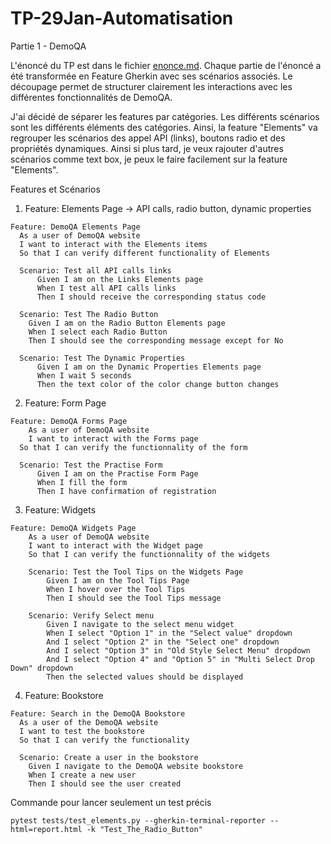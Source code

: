 # TP-29Jan-Automatisation

Partie 1 - DemoQA 

L'énoncé du TP est dans le fichier [enonce.md](./enonce.md). Chaque partie de l'énoncé a été transformée en Feature Gherkin avec ses scénarios associés. Le découpage permet de structurer clairement les interactions avec les différentes fonctionnalités de DemoQA.

J'ai décidé de séparer les features par catégories.  Les différents scénarios sont les différents éléments des catégories. Ainsi, la feature "Elements" va regrouper les scénarios des appel API (links), boutons radio et des propriétés dynamiques. Ainsi si plus tard, je veux rajouter d'autres scénarios comme text box, je peux le faire facilement sur la feature "Elements".

Features et Scénarios

1. Feature: Elements Page -> API calls, radio button, dynamic properties 
   
```Gherkin
Feature: DemoQA Elements Page
  As a user of DemoQA website
  I want to interact with the Elements items 
  So that I can verify different functionality of Elements 
  
  Scenario: Test all API calls links 
	  Given I am on the Links Elements page
	  When I test all API calls links 
	  Then I should receive the corresponding status code

  Scenario: Test The Radio Button 
    Given I am on the Radio Button Elements page
    When I select each Radio Button 
    Then I should see the corresponding message except for No
	  
  Scenario: Test The Dynamic Properties 
      Given I am on the Dynamic Properties Elements page
      When I wait 5 seconds 
      Then the text color of the color change button changes
```

2. Feature: Form Page
```Gherkin
Feature: DemoQA Forms Page
	As a user of DemoQA website
	I want to interact with the Forms page
  So that I can verify the functionnality of the form  
  
  Scenario: Test the Practise Form
	  Given I am on the Practise Form Page
	  When I fill the form 
	  Then I have confirmation of registration 
```

3. Feature: Widgets
```Gherkin
Feature: DemoQA Widgets Page
    As a user of DemoQA website
	I want to interact with the Widget page
    So that I can verify the functionnality of the widgets 

    Scenario: Test the Tool Tips on the Widgets Page
        Given I am on the Tool Tips Page
        When I hover over the Tool Tips
        Then I should see the Tool Tips message
	  
    Scenario: Verify Select menu
        Given I navigate to the select menu widget 
        When I select "Option 1" in the "Select value" dropdown
        And I select "Option 2" in the "Select one" dropdown
        And I select "Option 3" in "Old Style Select Menu" dropdown
        And I select "Option 4" and "Option 5" in "Multi Select Drop Down" dropdown
        Then the selected values should be displayed
```

4. Feature: Bookstore
```Gherkin
Feature: Search in the DemoQA Bookstore
  As a user of the DemoQA website
  I want to test the bookstore
  So that I can verify the functionality

  Scenario: Create a user in the bookstore
    Given I navigate to the DemoQA website bookstore
    When I create a new user
    Then I should see the user created
```

Commande pour lancer seulement un test précis
```
pytest tests/test_elements.py --gherkin-terminal-reporter --html=report.html -k "Test_The_Radio_Button"
```